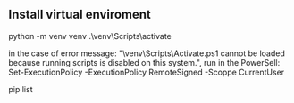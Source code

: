 ## Install virtual enviroment
python -m venv venv
.\venv\Scripts\activate

in the case of error message: "\venv\Scripts\Activate.ps1 cannot be loaded because running scripts is disabled on this system.", run in the PowerSell:
Set-ExecutionPolicy -ExecutionPolicy RemoteSigned -Scoppe CurrentUser

pip list


